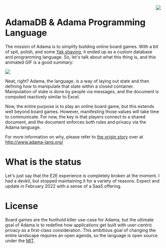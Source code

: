 <img align="right" src="docs/static/img/adama-height-196.jpg">

# AdamaDB & Adama Programming Language

The mission of Adama is to simplify building online board games. With a bit of spit, polish, and
some [Yak shaving](https://en.wiktionary.org/wiki/yak_shaving), it ended up as a custom database and programming
language. So, let's talk about what this thing is, and this animated GIF is a good summary:

<img src="docs/static/img/20200804-adama-introduction-animated.gif">

Neat, right? Adama, the language, is a way of laying out state and then defining how to manipulate that state within a
closed container. Manipulation of state is done by people via messages, and the document is computed reactively similar
to Excel.

Now, the entire purpose is to play an online board game, but this extends well beyond board games. However, manifesting
those values will take time to communicate. For now, the key is that players connect to a shared document, and the
document enforces both rules and privacy via the Adama language.

For more information on why, please refer to [the origin story](http://www.adama-lang.org/docs/why-the-origin-story)
over at http://www.adama-lang.org/

# What is the status

Let's just say that the E2E experience is completely broken at the moment. I had a devkit, but stopped maintaining it
for a variety of reasons. Expect and update in February 2022 with a sense of a SaaS offering.

# License

Board games are the foothold killer use-case for Adama, but the ultimate goal of Adama is to redefine how applications
get built with user-centric privacy as a first-class consideration. This ambitious goal of changing the entire landscape
requires an open agenda, so the language is open source under the [MIT](LICENSE).


